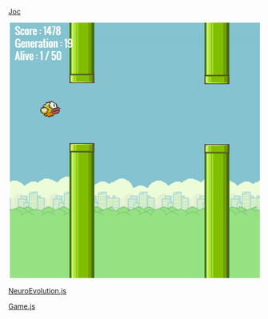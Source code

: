 [Joc](http://keeta67.github.io)

![alt tag](https://github.com/Keeta67/keeta67.github.io/blob/main/img/flappy.png?raw=true)

[NeuroEvolution.js](http://github.com/Keeta67/keeta67.github.io/blob/main/Neuroevolution.js)

[Game.js](http://github.com/Keeta67/keeta67.github.io/blob/main/game.js)
